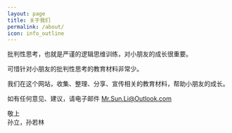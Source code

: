```yaml
---
layout: page
title: 关于我们
permalink: /about/
icon: info_outline
---
```


批判性思考，也就是严谨的逻辑思维训练，对小朋友的成长很重要。

可惜针对小朋友的批判性思考的教育材料非常少。

我们在这个网站，收集、整理、分享、宣传相关的教育材料，帮助小朋友的成长。

如有任何意见、建议，请电子邮件 Mr.Sun.Li@Outlook.com

敬上  
孙立，孙若林